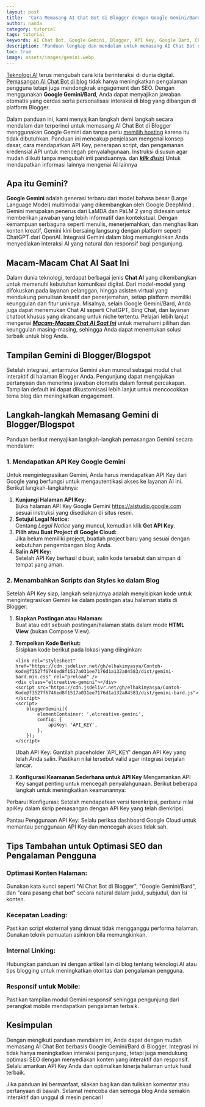 ```yaml
---
layout: post
title:  "Cara Memasang AI Chat Bot di Blogger dengan Google Gemini/Bard"
author: nanda
category: tutorial
tags: tutorial
keywords: AI Chat Bot, Google Gemini, Blogger, API Key, Google Bard, Chat Bot, panduan AI, pemasangan chat bot
description: "Panduan lengkap dan mendalam untuk memasang AI Chat Bot di platform Blogger menggunakan Google Gemini/Bard. Pelajari langkah-langkah mendapatkan API Key, menambahkan script, dan konfigurasi keamanan untuk meningkatkan interaksi dan pengalaman pengguna blog Anda."
toc: true
image: assets/images/gemini.webp
---
```


[Teknologi AI](https://pediaku.id/strategi-seo-berbasis-ai/) terus mengubah cara kita berinteraksi di dunia digital. [Pemasangan AI Chat Bot di blog](https://pediaku.id/memasang-ai-chatbot-blogger/) tidak hanya meningkatkan pengalaman pengguna tetapi juga mendongkrak engagement dan SEO. Dengan menggunakan **Google Gemini/Bard**, Anda dapat menyajikan jawaban otomatis yang cerdas serta personalisasi interaksi di blog yang dibangun di platform Blogger.

Dalam panduan ini, kami menyajikan langkah demi langkah secara mendalam dan terperinci untuk memasang AI Chat Bot di Blogger menggunakan Google Gemini dan tanpa perlu [memilih hosting](https://pediaku.id/memilih-hosting-untuk-bisnis/) karena itu tidak dibutuhkan. Panduan ini mencakup penjelasan mengenai konsep dasar, cara mendapatkan API Key, penerapan script, dan pengamanan kredensial API untuk mencegah penyalahgunaan. Instruksi disusun agar mudah diikuti tanpa mengubah inti panduannya. dan ***[klik disini](https://bitdanbyte.id/)*** Untuk mendapatkan informasi lainnya mengenai AI lainnya


## Apa itu Gemini?

**Google Gemini** adalah generasi terbaru dari model bahasa besar (Large Language Model) multimodal yang dikembangkan oleh Google DeepMind . Gemini merupakan penerus dari LaMDA dan PaLM 2 yang didesain untuk memberikan jawaban yang lebih informatif dan kontekstual. Dengan kemampuan serbaguna seperti menulis, menerjemahkan, dan menghasilkan konten kreatif, Gemini kini bersaing langsung dengan platform seperti ChatGPT dari OpenAI. Integrasi Gemini dalam blog memungkinkan Anda menyediakan interaksi AI yang natural dan responsif bagi pengunjung.

## Macam-Macam Chat AI Saat Ini

Dalam dunia teknologi, terdapat berbagai jenis **Chat AI** yang dikembangkan untuk memenuhi kebutuhan komunikasi digital. Dari model-model yang difokuskan pada layanan pelanggan, hingga asisten virtual yang mendukung penulisan kreatif dan penerjemahan, setiap platform memiliki keunggulan dan fitur uniknya. Misalnya, selain Google Gemini/Bard, Anda juga dapat menemukan Chat AI seperti ChatGPT, Bing Chat, dan layanan chatbot khusus yang dirancang untuk niche tertentu. Pelajari lebih lanjut mengenai ***[Macam-Macam Chat AI Saat Ini](https://bitdanbyte.id/review/review-chatai-macam-macam-chat-ai-saat-ini-beserta-kelebihan-dan-kekurangannya/)*** untuk memahami pilihan dan keunggulan masing-masing, sehingga Anda dapat menentukan solusi terbaik untuk blog Anda.

## Tampilan Gemini di Blogger/Blogspot

Setelah integrasi, antarmuka Gemini akan muncul sebagai modul chat interaktif di halaman Blogger Anda. Pengunjung dapat mengajukan pertanyaan dan menerima jawaban otomatis dalam format percakapan. Tampilan default ini dapat dikustomisasi lebih lanjut untuk mencocokkan tema blog dan meningkatkan engagement.

## Langkah-langkah Memasang Gemini di Blogger/Blogspot

Panduan berikut menyajikan langkah-langkah pemasangan Gemini secara mendalam:

### 1. Mendapatkan API Key Google Gemini

Untuk mengintegrasikan Gemini, Anda harus mendapatkan API Key dari Google yang berfungsi untuk mengautentikasi akses ke layanan AI ini. Berikut langkah-langkahnya:

1. **Kunjungi Halaman API Key:**  
   Buka halaman API Key Google Gemini https://aistudio.google.com sesuai instruksi yang disediakan di situs resmi.
2. **Setujui Legal Notice:**  
   Centang *Legal Notice* yang muncul, kemudian klik **Get API Key**.
3. **Pilih atau Buat Project di Google Cloud:**  
   Jika belum memiliki project, buatlah project baru yang sesuai dengan kebutuhan pengembangan blog Anda.
4. **Salin API Key:**  
   Setelah API Key berhasil dibuat, salin kode tersebut dan simpan di tempat yang aman.

### 2. Menambahkan Scripts dan Styles ke dalam Blog

Setelah API Key siap, langkah selanjutnya adalah menyisipkan kode untuk mengintegrasikan Gemini ke dalam postingan atau halaman statis di Blogger:

1. **Siapkan Postingan atau Halaman:**  
   Buat atau edit sebuah postingan/halaman statis dalam mode **HTML View** (bukan Compose View).
2. **Tempelkan Kode Berikut:**  
   Sisipkan kode berikut pada lokasi yang diinginkan:

   ```
   <link rel="stylesheet" href="https://cdn.jsdelivr.net/gh/elhakimyasya/Contoh-Kode@f3527f6746ed8f1517a031ee7176d1a132a84583/dist/gemini-bard.min.css" rel="preload" />
   <div class="elcreative-gemini"></div>
   <script src="https://cdn.jsdelivr.net/gh/elhakimyasya/Contoh-Kode@f3527f6746ed8f1517a031ee7176d1a132a84583/dist/gemini-bard.js"></script>
   <script>
       bloggerGemini({
           elementContainer: '.elcreative-gemini',
           config: {
               apiKey: 'API_KEY',
           },
       });
   </script>
   ```


   Ubah API Key:
Gantilah placeholder 'API_KEY' dengan API Key yang telah Anda salin. Pastikan nilai tersebut valid agar integrasi berjalan lancar.

3. **Konfigurasi Keamanan Sederhana untuk API Key**
Mengamankan API Key sangat penting untuk mencegah penyalahgunaan. Berikut beberapa langkah untuk meningkatkan keamanannya:


Perbarui Konfigurasi:
Setelah mendapatkan versi terenkripsi, perbarui nilai apiKey dalam skrip pemasangan dengan API Key yang telah dienkripsi.

Pantau Penggunaan API Key:
Selalu periksa dashboard Google Cloud untuk memantau penggunaan API Key dan mencegah akses tidak sah.

## Tips Tambahan untuk Optimasi SEO dan Pengalaman Pengguna
### Optimasi Konten Halaman:
Gunakan kata kunci seperti "AI Chat Bot di Blogger", "Google Gemini/Bard", dan "cara pasang chat bot" secara natural dalam judul, subjudul, dan isi konten.

### Kecepatan Loading:
Pastikan script eksternal yang dimuat tidak mengganggu performa halaman. Gunakan teknik pemuatan asinkron bila memungkinkan.

### Internal Linking:
Hubungkan panduan ini dengan artikel lain di blog tentang teknologi AI atau tips blogging untuk meningkatkan otoritas dan pengalaman pengguna.

### Responsif untuk Mobile:
Pastikan tampilan modul Gemini responsif sehingga pengunjung dari perangkat mobile mendapatkan pengalaman terbaik.

## Kesimpulan
Dengan mengikuti panduan mendalam ini, Anda dapat dengan mudah memasang AI Chat Bot berbasis Google Gemini/Bard di Blogger. Integrasi ini tidak hanya meningkatkan interaksi pengunjung, tetapi juga mendukung optimasi SEO dengan menyediakan konten yang interaktif dan responsif. Selalu amankan API Key Anda dan optimalkan kinerja halaman untuk hasil terbaik.

Jika panduan ini bermanfaat, silakan bagikan dan tuliskan komentar atau pertanyaan di bawah. Selamat mencoba dan semoga blog Anda semakin interaktif dan unggul di mesin pencari!